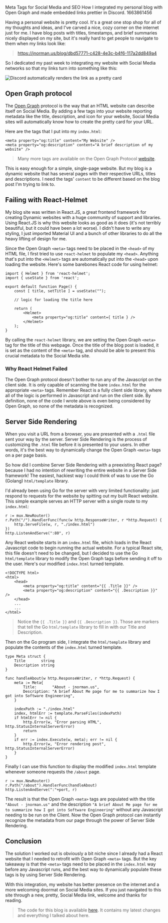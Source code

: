 Meta Tags for Social Media and SEO
How I integrated my personal blog with Open Graph and made embedded links prettier in Discord.
1663861456

Having a personal website is pretty cool. It's a great one stop shop for all of my thoughts and ideas, and I've carved a nice, cozy corner on the internet just for me. I have blog posts with titles, timestamps, and brief summaries nicely displayed on my site, but it's really hard to get people to navigate to them when my links look like:

>https://jnorman.us/blog/dbd57771-c428-4e3c-b4f6-117a2dd849a4

So I dedicated my past week to integrating my website with Social Media networks so that my links turn into something like this:

![Discord automatically renders the link as a pretty card](https://external-preview.redd.it/8b8Cvc1uc2eBzhThtd1uLXsYT1YbnBDqSIgRx3lKBpo.png?auto=webp&s=ea7f682383758207305b905506eebffba4751f8c)

## Open Graph protocol
The [Open Graph](https://ogp.me/) protocol is the way that an HTML website can describe itself on Social Media. By adding a few tags into your website reporting metadata like the title, description, and icon for your website, Social Media sites will automatically know how to create the pretty card for your URL.

Here are the tags that I put into my `index.html`:

	<meta property="og:title" content="My Website" />
	<meta property="og:description" content="A brief description of my website" />

> Many more tags are available on the Open Graph Protocol [website](https://ogp.me/).

This is easy enough for a simple, single-page website. But my blog is a dynamic website that has several pages with their respective URLs, titles and descriptions. I need the tags' `content` to be different based on the blog post I'm trying to link to.

## Failing with React-Helmet
My blog site was written in React.JS, a great frontend framework for creating Dynamic websites with a huge community of support and libraries. Using React.JS is why this website looks as good as it does (it's not terribly beautiful, but it could have been a lot worse). I didn't have to write any styling, I just imported Material UI and a bunch of other libraries to do all the heavy lifting of design for me.

Since the Open Graph `<meta>` tags need to be placed in the `<head>` of my HTML file, I first tried to use `react-helmet` to populate my `<head>`. Anything that's put into the `<Helmet>` tags are automatically put into the `<head>` upon loading the website. Here's some barebones React code for using helmet:

	import { Helmet } from 'react-helmet';
	import { useState } from 'react';

	export default function Page() {
		const [ title, setTitle ] = useState("");
	
		// logic for loading the title here

		return (
			<Helmet>
				<meta property="og:title" content={ title } />
			</Helmet>
		);
	}

By calling the `react-helmet` library, we are setting the Open Graph `<meta>` tag for the title of this webpage. Once the title of the blog post is loaded, it is set as the content of the `<meta>` tag, and should be able to present this crucial metadata to the Social Media site.

### Why React Helmet Failed
The Open Graph protocol doesn't bother to run any of the Javascript on the client side. It is only capable of scanning the bare `index.html` for the appropriate `<meta>` tags. Remember React is a fully client side library, where all of the logic is performed in Javascript and run on the client side. By definition, none of the code I wrote above is even being considered by Open Graph, so none of the metadata is recognized.

## Server Side Rendering
When you visit a URL from a browser, you are presented with a `.html` file sent your way by the server. Server Side Rendering is the process of customizing the `.html` file before it is presented to your users. In other words, it's the best way to dynamically change the Open Graph `<meta>` tags on a per page basis.

So how did I combine Server Side Rendering with a preexisting React page? because I had no intention of rewriting the entire website in a Server Side framework! The easiest, hackiest way I could think of was to use the Go (Golang) `html/template` library.

I'd already been using Go for the server with very limited functionality: just respond to requests for the website by spitting out my built React website. This simple example serves an HTTP server with a single route to my `index.html`:

	r := mux.NewRouter()
	r.Path("/").HandlerFunc(func(w http.ResponseWriter, r *http.Request) {
		http.ServeFile(w, r, "./index.html")
	})
	http.ListenAndServe(":80", r)

Any React website starts in an `index.html` file, which loads in the React Javascript code to begin running the actual website. For a typical React site, this file doesn't need to be changed, but I decided to use the Go `html/template` library to modify the Open Graph tags before sending it off to the user. Here's our modified `index.html` turned template.

	<!DOCTYPE html>
	<html>
		<head>
			<meta property="og:title" content="{{ .Title }}" />
			<meta property="og:description" content="{{ .Description }}" />
		</head>
		...
		...
	</html>
>Notice the `{{ .Title }}` and `{{ .Description }}`. Those are markers that tell the Go `html/template` library to fill in with our Title and Description.

Then on the Go program side, I integrate the `html/template` library and populate the contents of the `index.html` turned template.

	type Meta struct {
		Title       string
		Description string
	}
	
	func handleAbout(w http.ResponseWriter, r *http.Request) {  
		meta := Meta{  
			Title:       "About - jnorman.us",  
			Description: "A brief About Me page for me to summarize how I got into Software Engineering",
		}  
  
		indexPath := "./index.html"  
		index, htmlErr := template.ParseFiles(indexPath)  
		if htmlErr != nil {  
			http.Error(w, "Error parsing HTML", http.StatusInternalServerError)  
			return  
		}  
		if err := index.Execute(w, meta); err != nil { 
			http.Error(w, "Error rendering post", http.StatusInternalServerError)  
		}  
	}

Finally I can use this function to display the modified `index.html` template whenever someone requests the `/about` page.

	r := mux.NewRouter()  
	r.Path("/about").HandlerFunc(handleAbout)
	http.ListenAndServe(":"+port, r)

The result is that the Open Graph `<meta>` tags are populated with the title `"About - jnorman.us"` and the description `"A brief About Me page for me to summarize how I got into Software Engineering"` without any Javascript needing to be run on the Client. Now the Open Graph protocol can instantly recognize the metadata from our page through the power of Server Side Rendering.

## Conclusion
The solution I worked out is obviously a bit niche since I already had a React website that I needed to retrofit with Open Graph `<meta>` tags. But the key takeaway is that the `<meta>` tags need to be placed in the `index.html` way before any Javascript runs, and the best way to dynamically populate these tags is by using Server Side Rendering.

With this integration, my website has better presence on the internet and a more welcoming doormat on Social Media sites. If you just navigated to this site through a new, pretty, Social Media link, welcome and thanks for reading.

>The code for this blog is available [here](https://github.com/jnorman-us/blog). It contains my latest changes and everything I talked about here.